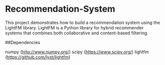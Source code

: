 # Recommendation-System
This project demonstrates how to build a recommendation system using the LightFM library. LightFM is a Python library for hybrid recommender systems that combines both collaborative and content-based filtering.

##Dependencies

numpy (http://www.numpy.org/)
scipy (https://www.scipy.org/)
lightfm (https://github.com/lyst/lightfm)
